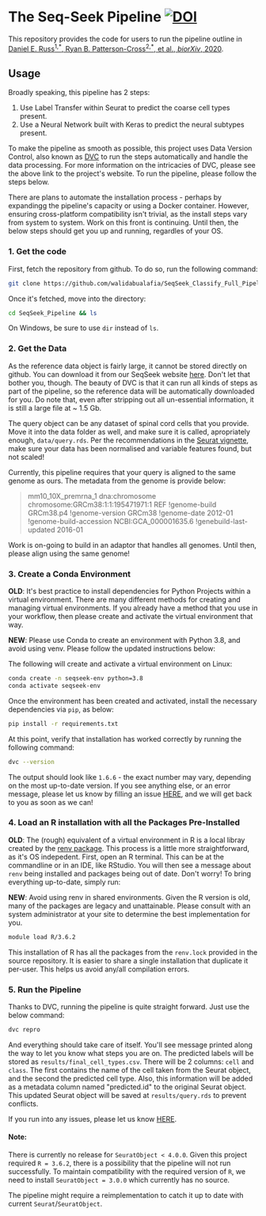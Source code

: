 # The Seq-Seek Pipeline [![DOI](https://zenodo.org/badge/294421008.svg)](https://zenodo.org/badge/latestdoi/294421008)

This repository provides the code for users to run the pipeline outline in [Daniel E. Russ<sup>1,\*</sup>, Ryan B. Patterson-Cross<sup>2,\*</sup>, et al., _biorXiv_, 2020](https://www.biorxiv.org/content/10.1101/2020.09.03.241760v1.full).

## Usage

Broadly speaking, this pipeline has 2 steps:

1. Use Label Transfer within Seurat to predict the coarse cell types present.
2. Use a Neural Network built with Keras to predict the neural subtypes present.

To make the pipeline as smooth as possible, this project uses Data Version Control, also known as [DVC](https://www.dvc.org) to run the steps automatically and handle the data processing. For more information on the intricacies of DVC, please see the above link to the project's website. To run the pipeline, please follow the steps below.

There are plans to automate the installation process - perhaps by expandingg the pipeline's capacity or using a Docker container. However, ensuring cross-platform compatibility isn't trivial, as the install steps vary from system to system. Work on this front is continuing. Until then, the below steps should get you up and running, regardles of your OS.

### 1. Get the code

First, fetch the repository from github. To do so, run the following command:

```bash
git clone https://github.com/walidabualafia/SeqSeek_Classify_Full_Pipeline.git
```

Once it's fetched, move into the directory:

```bash
cd SeqSeek_Pipeline && ls
```

On Windows, be sure to use `dir` instead of `ls`.

### 2. Get the Data

As the reference data object is fairly large, it cannot be stored directly on github. You can download it from our SeqSeek website [here](https://seqseek.ninds.nih.gov/data/classify/reference.rds). Don't let that bother you, though. The beauty of DVC is that it can run all kinds of steps as part of the pipeline, so the reference data will be automatically downloaded for you. Do note that, even after stripping out all un-essential information, it is still a large file at ~ 1.5 Gb.

The query object can be any dataset of spinal cord cells that you provide. Move it into the data folder as well, and make sure it is called, apropriately enough, `data/query.rds`. Per the recommendations in the [Seurat vignette](https://satijalab.org/seurat/v3.0/integration.html), make sure your data has been normalised and variable features found, but not scaled!

Currently, this pipeline requires that your query is aligned to the same genome as ours. The metadata from the genome is provide below:

> mm10_10X_premrna_1 dna:chromosome chromosome:GRCm38:1:1:195471971:1 REF
> !genome-build GRCm38.p4
> !genome-version GRCm38
> !genome-date 2012-01
> !genome-build-accession NCBI:GCA_000001635.6
> !genebuild-last-updated 2016-01

Work is on-going to build in an adaptor that handles all genomes. Until then, please align using the same genome!

### 3. Create a Conda Environment

**OLD**: It's best practice to install dependencies for Python Projects within a virtual environment. There are many different methods for creating and managing virtual environments. If you already have a method that you use in your workflow, then please create and activate the virtual environment that way.

**NEW**: Please use Conda to create an environment with Python 3.8, and avoid using venv. Please follow the updated instructions below:

The following will create and activate a virtual environment on Linux:

```bash
conda create -n seqseek-env python=3.8
conda activate seqseek-env
```
Once the environment has been created and activated, install the necessary dependencies via `pip`, as below:

```bash
pip install -r requirements.txt
```

At this point, verify that installation has worked correctly by running the following command:

```bash
dvc --version
```

The output should look like `1.6.6` - the exact number may vary, depending on the most up-to-date version. If you see anything else, or an error message, please let us know by filling an issue [HERE](https://github.com/ArielLevineLabNINDS/SeqSeek_Pipeline/issues), and we will get back to you as soon as we can!

### 4. Load an R installation with all the Packages Pre-Installed

**OLD**: The (rough) equivalent of a virtual environment in R is a local libray created by the [renv package](https://rstudio.github.io/renv/articles/renv.html). This process is a little more straightforward, as it's OS indepedent. First, open an R terminal. This can be at the commandline or in an IDE, like RStudio. You will then see a message about `renv` being installed and packages being out of date. Don't worry! To bring everything up-to-date, simply run:

**NEW**: Avoid using renv in shared environments. Given the R version is old, many of the packages are legacy and unattainable. Please consult with an system administrator at your site to determine the best implementation for you.

```bash
module load R/3.6.2
```

This installation of R has all the packages from the `renv.lock` provided in the source repository. It is easier to share a single installation that duplicate it per-user. This helps us avoid any/all compilation errors.

### 5. Run the Pipeline

Thanks to DVC, running the pipeline is quite straight forward. Just use the below command:

```bash
dvc repro
```

And everything should take care of itself. You'll see message printed along the way to let you know what steps you are on. The predicted labels will be stored as `results/final_cell_types.csv`. There will be 2 columns: `cell` and `class`. The first contains the name of the cell taken from the Seurat object, and the second the predicted cell type. Also, this information will be added as a metadata column named "predicted.id" to the original Seurat object. This updated Seurat object will be saved at `results/query.rds` to prevent conflicts.

If you run into any issues, please let us know [HERE](https://github.com/ArielLevineLabNINDS/SeqSeek_Pipeline/issues).

#### Note:

There is currently no release for `SeuratObject < 4.0.0`. Given this project required `R = 3.6.2`, there is a possibility that the pipeline will not run successfully. To maintain compatibility with the required version of `R`, we need to install `SeuratObject = 3.0.0` which currently has no source.

The pipeline might require a reimplementation to catch it up to date with current `Seurat`/`SeuratObject`.

